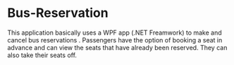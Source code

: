# Bus-Reservation
This application basically uses a WPF app (.NET Freamwork) to make and cancel bus reservations . Passengers have the option of booking a seat in advance and can view the seats that have already been reserved. They can also take their seats off.
